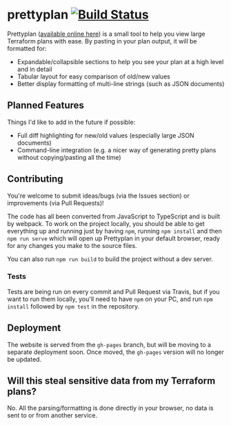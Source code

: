 # prettyplan [![Build Status](https://travis-ci.com/chrislewisdev/prettyplan.svg?branch=master)](https://travis-ci.com/chrislewisdev/prettyplan)

Prettyplan ([available online here](https://prettyplan.chrislewisdev.com/)) is a small tool to help you view large Terraform plans with ease. By pasting in your plan output, it will be formatted for:

 - Expandable/collapsible sections to help you see your plan at a high level and in detail
 - Tabular layout for easy comparison of old/new values
 - Better display formatting of multi-line strings (such as JSON documents)
 
## Planned Features

Things I'd like to add in the future if possible:

 - Full diff highlighting for new/old values (especially large JSON documents)
 - Command-line integration (e.g. a nicer way of generating pretty plans without copying/pasting all the time)
 
## Contributing

You're welcome to submit ideas/bugs (via the Issues section) or improvements (via Pull Requests)! 

The code has all been converted from JavaScript to TypeScript and is built by webpack. To work on the project locally, you should be able to get everything up and running just by having `npm`, running `npm install` and then `npm run serve` which will open up Prettyplan in your default browser, ready for any changes you make to the source files.

You can also run `npm run build` to build the project without a dev server.
 
### Tests

Tests are being run on every commit and Pull Request via Travis, but if you want to run them locally, you'll need to have `npm` on your PC, and run `npm install` followed by `npm test` in the repository.

## Deployment

The website is served from the `gh-pages` branch, but will be moving to a separate deployment soon. Once moved, the `gh-pages` version will no longer be updated.

## Will this steal sensitive data from my Terraform plans?

No. All the parsing/formatting is done directly in your browser, no data is sent to or from another service.
